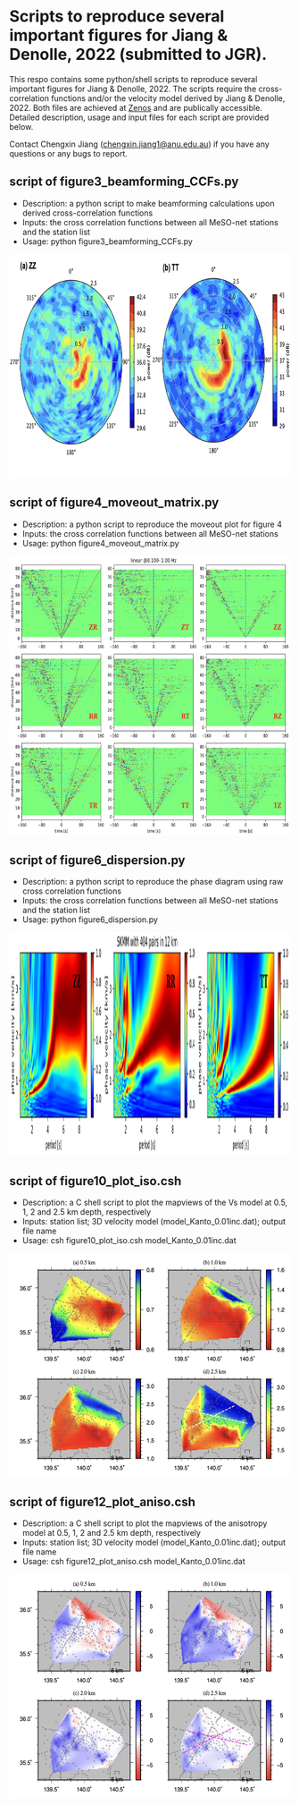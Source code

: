 # Scripts to reproduce several important figures for Jiang & Denolle, 2022 (submitted to JGR). 
This respo contains some python/shell scripts to reproduce several important figures for Jiang & Denolle, 2022. The scripts require the cross-correlation functions and/or the velocity model derived by Jiang & Denolle, 2022. Both files are achieved at [Zenos](URL) and are publically accessible. Detailed description, usage and input files for each script are provided below. 

Contact Chengxin Jiang (chengxin.jiang1@anu.edu.au) if you have any questions or any bugs to report.  

## script of figure3\_beamforming\_CCFs.py
* Description: a python script to make beamforming calculations upon derived cross-correlation functions
* Inputs: the cross correlation functions between all MeSO-net stations and the station list
* Usage: python figure3\_beamforming\_CCFs.py
<img src="figures/figure3.jpg" width="800" height="400">

## script of figure4\_moveout\_matrix.py
* Description: a python script to reproduce the moveout plot for figure 4
* Inputs: the cross correlation functions between all MeSO-net stations
* Usage: python figure4\_moveout\_matrix.py
<img src="figures/figure4_moveout.jpg" width="800" height="500">

## script of figure6\_dispersion.py
* Description: a python script to reproduce the phase diagram using raw cross correlation functions 
* Inputs: the cross correlation functions between all MeSO-net stations and the station list
* Usage: python figure6\_dispersion.py
<img src="figures/figure6_dispersion.jpg" width="800" height="400">

## script of figure10\_plot\_iso.csh
* Description: a C shell script to plot the mapviews of the Vs model at 0.5, 1, 2 and 2.5 km depth, respectively
* Inputs: station list; 3D velocity model (model\_Kanto\_0.01inc.dat); output file name
* Usage: csh figure10\_plot\_iso.csh model\_Kanto\_0.01inc.dat
<img src="figures/figure10_vs.jpg" width="800" height="400">

## script of figure12\_plot\_aniso.csh
* Description: a C shell script to plot the mapviews of the anisotropy model at 0.5, 1, 2 and 2.5 km depth, respectively
* Inputs: station list; 3D velocity model (model\_Kanto\_0.01inc.dat); output file name
* Usage: csh figure12\_plot\_aniso.csh model\_Kanto\_0.01inc.dat
<img src="figures/figure12_aniso.jpg" width="800" height="400">
